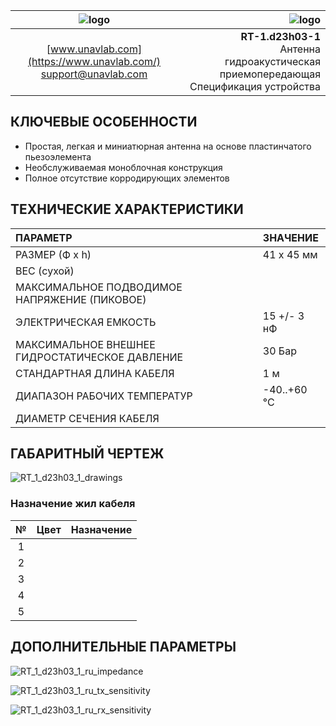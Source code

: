 | ![logo](https://ucnl.github.io/documentation/sm_logo.png) | ![logo](https://ucnl.github.io/documentation/RT_1_d23h03_1.png) |
| :---: | ---: |
| [www.unavlab.com](https://www.unavlab.com/) <br/> [support@unavlab.com](mailto:support@unavlab.com) | **RT-1.d23h03-1** <br/> Антенна гидроакустическая приемопередающая <br/> Спецификация устройства |

## КЛЮЧЕВЫЕ ОСОБЕННОСТИ

* Простая, легкая и миниатюрная антенна на основе пластинчатого пьезоэлемента
* Необслуживаемая моноблочная конструкция
* Полное отсутствие корродирующих элементов

## ТЕХНИЧЕСКИЕ ХАРАКТЕРИСТИКИ

| ПАРАМЕТР | ЗНАЧЕНИЕ |
| :--- | :--- |
| РАЗМЕР (Ф х h) | 41 x 45 мм |
| ВЕС (сухой) |  |
| МАКСИМАЛЬНОЕ ПОДВОДИМОЕ НАПРЯЖЕНИЕ (ПИКОВОЕ) |  |
| ЭЛЕКТРИЧЕСКАЯ ЕМКОСТЬ | 15 +/- 3 нФ |
| МАКСИМАЛЬНОЕ ВНЕШНЕЕ ГИДРОСТАТИЧЕСКОЕ ДАВЛЕНИЕ | 30 Бар |
| СТАНДАРТНАЯ ДЛИНА КАБЕЛЯ | 1 м |
| ДИАПАЗОН РАБОЧИХ ТЕМПЕРАТУР | -40..+60 °С |
| ДИАМЕТР СЕЧЕНИЯ КАБЕЛЯ |  |

<div style="page-break-after: always;"></div>

## ГАБАРИТНЫЙ ЧЕРТЕЖ

![RT_1_d23h03_1_drawings](/documentation/RT_1_d23h03_1_drawings.png)

### Назначение жил кабеля

| № | Цвет | Назначение |
| :---: | :--- | :--- |
| 1 |  | |
| 2 |  | |
| 3 |  | |
| 4 |  | |
| 5 |  | |

<div style="page-break-after: always;"></div>

## ДОПОЛНИТЕЛЬНЫЕ ПАРАМЕТРЫ

![RT_1_d23h03_1_ru_impedance](/documentation/RT_1_d23h03_1_ru_impedance.png)

<div style="page-break-after: always;"></div>

![RT_1_d23h03_1_ru_tx_sensitivity](/documentation/RT_1_d23h03_1_ru_tx_sensitivity.png)

<div style="page-break-after: always;"></div>

![RT_1_d23h03_1_ru_rx_sensitivity](/documentation/RT_1_d23h03_1_ru_rx_sensitivity.png)

<div style="page-break-after: always;"></div>
